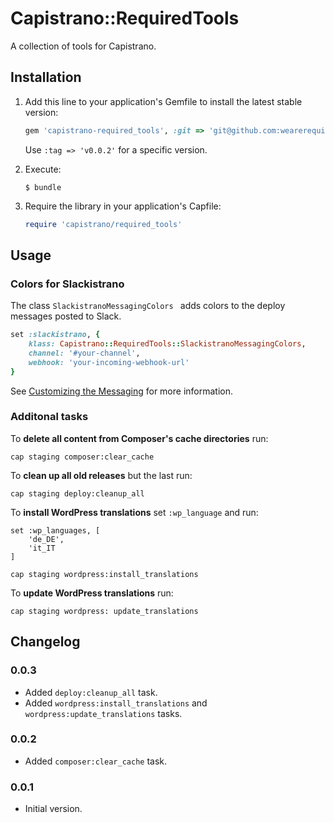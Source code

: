 # Capistrano::RequiredTools

A collection of tools for Capistrano.


## Installation

1. Add this line to your application's Gemfile to install the latest stable version:

   ```ruby
   gem 'capistrano-required_tools', :git => 'git@github.com:wearerequired/capistrano-required_tools.git', :branch => 'stable'
   ```

   Use `:tag => 'v0.0.2'` for a specific version.

2. Execute:

   ```
   $ bundle
   ```

3. Require the library in your application's Capfile:

   ```ruby
   require 'capistrano/required_tools'
   ```
   
   
## Usage

### Colors for Slackistrano

The class `SlackistranoMessagingColors ` adds colors to the deploy messages posted to Slack.

```ruby
set :slackistrano, {
    klass: Capistrano::RequiredTools::SlackistranoMessagingColors,
    channel: '#your-channel',
    webhook: 'your-incoming-webhook-url'
}
```

See [Customizing the Messaging](https://github.com/phallstrom/slackistrano/tree/v3.1.0#customizing-the-messaging) for more information.

### Additonal tasks

To **delete all content from Composer's cache directories** run:

```
cap staging composer:clear_cache
```

To **clean up all old releases** but the last run:

```
cap staging deploy:cleanup_all
```

To **install WordPress translations** set `:wp_language` and run:


```
set :wp_languages, [
	'de_DE',
	'it_IT
]

cap staging wordpress:install_translations
```

To **update WordPress translations** run:

```
cap staging wordpress: update_translations
```

## Changelog

### 0.0.3

* Added `deploy:cleanup_all` task.
* Added `wordpress:install_translations` and `wordpress:update_translations` tasks.

### 0.0.2

* Added `composer:clear_cache` task.

### 0.0.1

* Initial version.